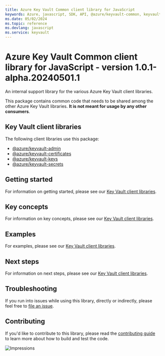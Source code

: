 ```yaml
---
title: Azure Key Vault Common client library for JavaScript
keywords: Azure, javascript, SDK, API, @azure/keyvault-common, keyvault
ms.date: 05/02/2024
ms.topic: reference
ms.devlang: javascript
ms.service: keyvault
---
```

# Azure Key Vault Common client library for JavaScript - version 1.0.1-alpha.20240501.1 


An internal support library for the various Azure Key Vault client libraries.

This package contains common code that needs to be shared among the other Azure Key Vault libraries. **It is not meant for usage by any other consumers**.

## Key Vault client libraries

The following client libraries use this package:

- [@azure/keyvault-admin](https://github.com/Azure/azure-sdk-for-js/blob/main/sdk/keyvault/keyvault-admin/README.md)
- [@azure/keyvault-certificates](https://github.com/Azure/azure-sdk-for-js/blob/main/sdk/keyvault/keyvault-certificates/README.md)
- [@azure/keyvault-keys](https://github.com/Azure/azure-sdk-for-js/blob/main/sdk/keyvault/keyvault-keys/README.md)
- [@azure/keyvault-secrets](https://github.com/Azure/azure-sdk-for-js/blob/main/sdk/keyvault/keyvault-secrets/README.md)

## Getting started

For information on getting started, please see our [Key Vault client libraries](#key-vault-client-libraries).

## Key concepts

For information on key concepts, please see our [Key Vault client libraries](#key-vault-client-libraries).

## Examples

For examples, please see our [Key Vault client libraries](#key-vault-client-libraries).

## Next steps

For information on next steps, please see our [Key Vault client libraries](#key-vault-client-libraries).

## Troubleshooting

If you run into issues while using this library, directly or indirectly, please feel free to [file an issue](https://github.com/Azure/azure-sdk-for-js/issues/new).

## Contributing

If you'd like to contribute to this library, please read the [contributing guide](https://github.com/Azure/azure-sdk-for-js/blob/main/CONTRIBUTING.md) to learn more about how to build and test the code.

![Impressions](https://azure-sdk-impressions.azurewebsites.net/api/impressions/azure-sdk-for-js%2Fsdk%2Fkeyvault%2Fkeyvault-common%2FREADME.png)


